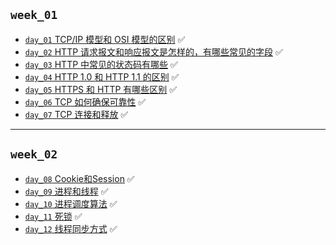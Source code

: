 ## `week_01`
- [`day_01` TCP/IP 模型和 OSI 模型的区别](https://github.com/cherry77-cloud/Rookie2025-04/blob/main/week_01/day_01.md) ✅
- [`day_02` HTTP 请求报文和响应报文是怎样的，有哪些常见的字段](https://github.com/cherry77-cloud/Rookie2025-04/blob/main/week_01/day_02.md) ✅
- [`day_03` HTTP 中常见的状态码有哪些](https://github.com/cherry77-cloud/Rookie2025-04/blob/main/week_01/day_03.md) ✅
- [`day_04` HTTP 1.0 和 HTTP 1.1 的区别](https://github.com/cherry77-cloud/Rookie2025-04/blob/main/week_01/day_04.md) ✅
- [`day_05` HTTPS 和 HTTP 有哪些区别](https://github.com/cherry77-cloud/Rookie2025-04/blob/main/week_01/day_05.md) ✅
- [`day_06` TCP 如何确保可靠性](https://github.com/cherry77-cloud/Rookie2025-04/blob/main/week_01/day_06.md) ✅
- [`day_07` TCP 连接和释放](https://github.com/cherry77-cloud/Rookie2025-04/blob/main/week_01/day_07.md) ✅

---

## `week_02`
- [`day_08` Cookie和Session](https://github.com/cherry77-cloud/Rookie2025-04/blob/main/week_02/day_08.md) ✅
- [`day_09` 进程和线程](https://github.com/cherry77-cloud/Rookie2025-04/blob/main/week_02/day_09.md) ✅
- [`day_10` 进程调度算法](https://github.com/cherry77-cloud/Rookie2025-04/blob/main/week_02/day_10.md) ✅
- [`day_11` 死锁](https://github.com/cherry77-cloud/Rookie2025-04/blob/main/week_02/day_11.md) ✅
- [`day_12` 线程同步方式](https://github.com/cherry77-cloud/Rookie2025-04/blob/main/week_02/day_12.md) ✅
